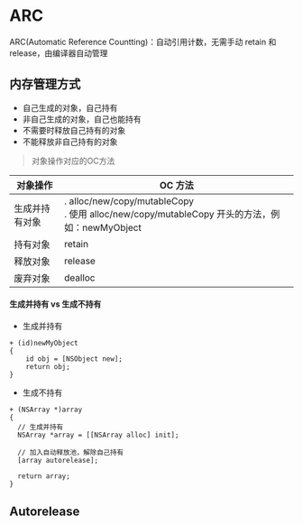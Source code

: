 # ARC

ARC(Automatic Reference Countting)：自动引用计数，无需手动 retain 和 release，由编译器自动管理

## 内存管理方式
- 自己生成的对象，自己持有
- 非自己生成的对象，自己也能持有
- 不需要时释放自己持有的对象
- 不能释放非自己持有的对象

> 对象操作对应的OC方法

| 对象操作  | OC 方法  |
|---|---|
| 生成并持有对象  |  . alloc/new/copy/mutableCopy </br> . 使用 alloc/new/copy/mutableCopy 开头的方法，例如：newMyObject  |
| 持有对象  | retain  |
| 释放对象  | release |
| 废弃对象 | dealloc |

#### 生成并持有 vs 生成不持有
- 生成并持有

```objc
+ (id)newMyObject 
{
    id obj = [NSObject new];
    return obj;
}
```

- 生成不持有

```objc
+ (NSArray *)array
{
  // 生成并持有
  NSArray *array = [[NSArray alloc] init];
  
  // 加入自动释放池，解除自己持有
  [array autorelease];
  
  return array;
}
```

## Autorelease

